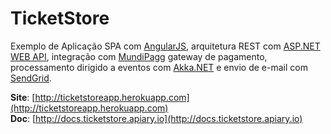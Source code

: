 # TicketStore

Exemplo de Aplicação SPA com [AngularJS](http://angularjs.org), arquitetura REST com [ASP.NET WEB API](http://www.asp.net/web-api), integração com [MundiPagg](http://www.mundipagg.com.br) gateway de pagamento, processamento dirigido a eventos com [Akka.NET](http://getakka.net) e envio de e-mail com [SendGrid](http://sendgrid.com).

**Site**: [http://ticketstoreapp.herokuapp.com](http://ticketstoreapp.herokuapp.com) <br/>
**Doc**: [http://docs.ticketstore.apiary.io](http://docs.ticketstore.apiary.io)
